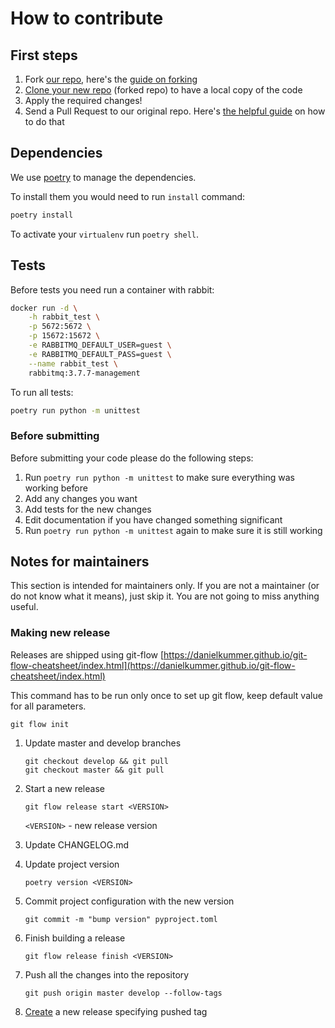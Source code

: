 # How to contribute

## First steps
1. Fork [our repo](https://github.com/Uma-Tech/rabbitmq-api-admin),
here's the [guide on forking](https://help.github.com/en/github/getting-started-with-github/fork-a-repo)
1. [Clone your new repo](https://help.github.com/en/github/creating-cloning-and-archiving-repositories/cloning-a-repository) (forked repo) to have a local copy of the code
1. Apply the required changes!
1. Send a Pull Request to our original repo. Here's [the helpful guide](https://help.github.com/en/github/collaborating-with-issues-and-pull-requests/creating-a-pull-request) on how to do that


## Dependencies
We use [poetry](https://github.com/sdispater/poetry) to manage the dependencies.

To install them you would need to run `install` command:

```bash
poetry install
```

To activate your `virtualenv` run `poetry shell`.


## Tests
Before tests you need run a container with rabbit:

```bash
docker run -d \
    -h rabbit_test \
    -p 5672:5672 \
    -p 15672:15672 \
    -e RABBITMQ_DEFAULT_USER=guest \
    -e RABBITMQ_DEFAULT_PASS=guest \
    --name rabbit_test \
    rabbitmq:3.7.7-management
```

To run all tests:

```bash
poetry run python -m unittest
```


### Before submitting

Before submitting your code please do the following steps:

1. Run `poetry run python -m unittest` to make sure everything was working before
1. Add any changes you want
1. Add tests for the new changes
1. Edit documentation if you have changed something significant
1. Run `poetry run python -m unittest` again to make sure it is still working


## Notes for maintainers

This section is intended for maintainers only.
If you are not a maintainer (or do not know what it means),
just skip it. You are not going to miss anything useful.

### Making new release
Releases are shipped using git-flow
[https://danielkummer.github.io/git-flow-cheatsheet/index.html](https://danielkummer.github.io/git-flow-cheatsheet/index.html)

This command has to be run only once to set up git flow, keep default value
for all parameters.
```shell script
git flow init
```

1. Update master and develop branches
    ```shell script
    git checkout develop && git pull
    git checkout master && git pull
    ```
   
1. Start a new release
    ```shell script
    git flow release start <VERSION>
    ```
    `<VERSION>` - new release version
    
1. Update CHANGELOG.md

1. Update project version
    ```shell script
    poetry version <VERSION>
    ```

1. Commit project configuration with the new version
    ```shell script
    git commit -m "bump version" pyproject.toml
    ```

1. Finish building a release
    ```shell script
    git flow release finish <VERSION>
    ```

1. Push all the changes into the repository
    ```shell script
    git push origin master develop --follow-tags
    ```

1. [Create](https://github.com/Uma-Tech/rabbitmq-api-admin/releases/new)
 a new release specifying pushed tag